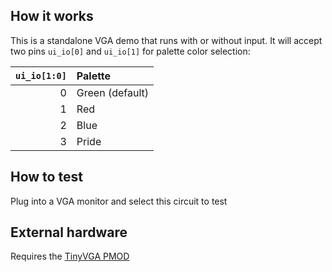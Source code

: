 ## How it works

This is a standalone VGA demo that runs with or without input.  It will accept
two pins `ui_io[0]` and `ui_io[1]` for palette color selection:

| `ui_io[1:0]` | Palette         |
|-------------:|:----------------|
|            0 | Green (default) |
|            1 | Red             |
|            2 | Blue            |
|            3 | Pride           |

## How to test

Plug into a VGA monitor and select this circuit to test

## External hardware

Requires the [TinyVGA PMOD](https://github.com/mole99/tiny-vga)
